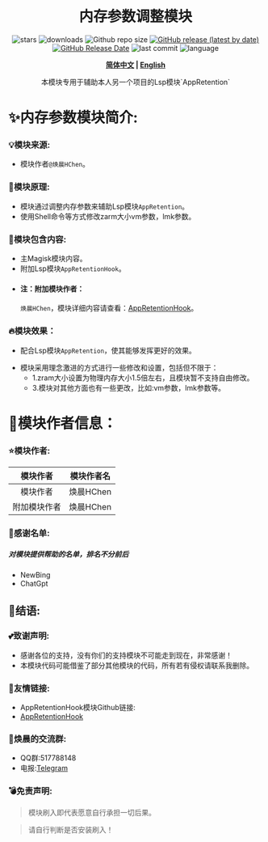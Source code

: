 <div align="center">
<h1>内存参数调整模块</h1>

![stars](https://img.shields.io/github/stars/HChenX/BGAppRetention?style=flat)
![downloads](https://img.shields.io/github/downloads/HChenX/BGAppRetention/total)
![Github repo size](https://img.shields.io/github/repo-size/HChenX/BGAppRetention)
[![GitHub release (latest by date)](https://img.shields.io/github/v/release/HChenX/BGAppRetention)](https://github.com/HChenX/BGAppRetention/releases)
[![GitHub Release Date](https://img.shields.io/github/release-date/HChenX/BGAppRetention)](https://github.com/HChenX/BGAppRetention/releases)
![last commit](https://img.shields.io/github/last-commit/HChenX/BGAppRetention?style=flat)
![language](https://img.shields.io/badge/language-shell-purple)

<p><b><a href="README.md">简体中文</a> | <a href="README-en.md">English</a> </b></p>
<p>本模块专用于辅助本人另一个项目的Lsp模块`AppRetention`</p>
</div>

# ✨内存参数模块简介:

### 💡模块来源:

- 模块作者`@焕晨HChen`。

### 🌟模块原理:

- 模块通过调整内存参数来辅助Lsp模块`AppRetention`。
- 使用Shell命令等方式修改zarm大小vm参数，lmk参数。

### 💫模块包含内容:

- 主Magisk模块内容。
- 附加Lsp模块`AppRetentionHook`。
- #### 注：附加模块作者：
  `焕晨HChen`，模块详细内容请查看：[AppRetentionHook](https://github.com/HChenX/AppRetentionHook)。

### 🔥模块效果：

- 配合Lsp模块`AppRetention`，使其能够发挥更好的效果。

* 模块采用理念激进的方式进行一些修改和设置，包括但不限于：
    * 1.zram大小设置为物理内存大小1.5倍左右，且模块暂不支持自由修改。
    * 3.模块对其他方面也有一些更改，比如:vm参数，lmk参数等。

# 👑模块作者信息：

### ⭐模块作者:

|  模块作者  |  模块作者名  |
|:------:|:-------:|
|  模块作者  | 焕晨HChen |
| 附加模块作者 | 焕晨HChen |

### 🌹感谢名单:

##### 对模块提供帮助的名单，排名不分前后

- NewBing
- ChatGpt

## 🎉结语:

### 💕致谢声明:

- 感谢各位的支持，没有你们的支持模块不可能走到现在，非常感谢！
- 本模块代码可能借鉴了部分其他模块的代码，所有若有侵权请联系我删除。

### 🎵友情链接:

- AppRetentionHook模块Github链接:
- [AppRetentionHook](https://github.com/HChenX/AppRetentionHook)

### 📢焕晨的交流群:

- QQ群:517788148
- 电报:[Telegram](https://t.me/HChen_AppRetention)

### 💣免责声明:

> 模块刷入即代表愿意自行承担一切后果。

> 请自行判断是否安装刷入！
